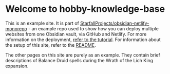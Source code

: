 # Welcome to hobby-knowledge-base

This is an example site. It is part of [StarfallProjects/obsidian-netlify-monorepo](https://github.com/StarfallProjects/obsidian-netlify-monorepo) - an example repo used to show how you can deploy multiple websites from one Obsidian vault, via GitHub and Netlify. For more information on the deployment, [refer to the tutorial](https://www.starfallprojects.co.uk/posts/obsidian-monorepo/). For information about the setup of this site, refer to the [README](https://github.com/StarfallProjects/obsidian-netlify-monorepo/tree/main/hobby-knowledge-base).

The other pages on this site are purely as an example. They contain brief descriptions of Balance Druid spells during the Wrath of the Lich King expansion.